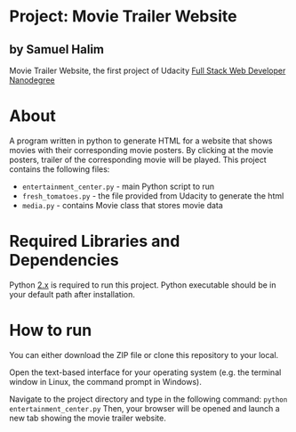 # Project: Movie Trailer Website
## by Samuel Halim
Movie Trailer Website, the first project of Udacity [Full Stack Web Developer Nanodegree](https://www.udacity.com/course/full-stack-web-developer-nanodegree--nd004)

# About
A program written in python to generate HTML for a website that shows movies with their corresponding movie posters. By clicking at the movie posters, trailer of the corresponding movie will be played.
This project contains the following files:
* `entertainment_center.py` - main Python script to run
* `fresh_tomatoes.py` - the file provided from Udacity to generate the html
* `media.py` - contains Movie class that stores movie data

# Required Libraries and Dependencies
Python [2.x](https://www.python.org/downloads/) is required to run this project. Python executable should be in your default path after installation.

# How to run
You can either download the ZIP file or clone this repository to your local.

Open the text-based interface for your operating system (e.g. the terminal window in Linux, the command prompt in Windows).

Navigate to the project directory and type in the following command:
`python entertainment_center.py`
Then, your browser will be opened and launch a new tab showing the movie trailer website.
